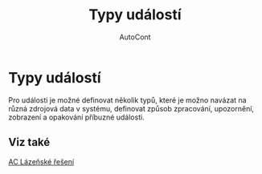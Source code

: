 ﻿---
    title: "Typy událostí"
    author: AutoCont
    ms.date: 04/30/2018
    ms.topic: article
    ms.prod: dynamics-nav-2017
    ms.contentlocale: cs-cz
    ms.lasthandoff: 04/30/2018
---

# Typy událostí
Pro události je možné definovat několik typů, které je možno navázat na různá zdrojová data v systému, definovat způsob zpracování, upozornění, zobrazení a opakování příbuzné události. 

## <a name="see-also"></a>Viz také
[AC Lázeňské řešení](ac-spa-solution.md)